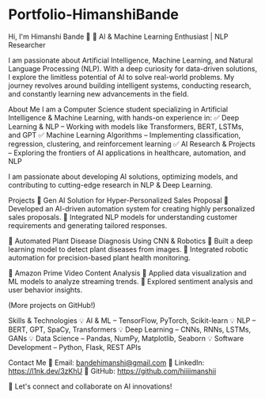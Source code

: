 # Portfolio-HimanshiBande

Hi, I'm Himanshi Bande 👋
🚀 AI & Machine Learning Enthusiast | NLP Researcher

I am passionate about Artificial Intelligence, Machine Learning, and Natural Language Processing (NLP). With a deep curiosity for data-driven solutions, I explore the limitless potential of AI to solve real-world problems. My journey revolves around building intelligent systems, conducting research, and constantly learning new advancements in the field.

About Me
I am a Computer Science student specializing in Artificial Intelligence & Machine Learning, with hands-on experience in:
✅ Deep Learning & NLP – Working with models like Transformers, BERT, LSTMs, and GPT
✅ Machine Learning Algorithms – Implementing classification, regression, clustering, and reinforcement learning
✅ AI Research & Projects – Exploring the frontiers of AI applications in healthcare, automation, and NLP

I am passionate about developing AI solutions, optimizing models, and contributing to cutting-edge research in NLP & Deep Learning.

Projects
📌 Gen AI Solution for Hyper-Personalized Sales Proposal
🔹 Developed an AI-driven automation system for creating highly personalized sales proposals.
🔹 Integrated NLP models for understanding customer requirements and generating tailored responses.

📌 Automated Plant Disease Diagnosis Using CNN & Robotics
🔹 Built a deep learning model to detect plant diseases from images.
🔹 Integrated robotic automation for precision-based plant health monitoring.

📌 Amazon Prime Video Content Analysis
🔹 Applied data visualization and ML models to analyze streaming trends.
🔹 Explored sentiment analysis and user behavior insights.

(More projects on GitHub!)

Skills & Technologies
💡 AI & ML – TensorFlow, PyTorch, Scikit-learn
💡 NLP – BERT, GPT, SpaCy, Transformers
💡 Deep Learning – CNNs, RNNs, LSTMs, GANs
💡 Data Science – Pandas, NumPy, Matplotlib, Seaborn
💡 Software Development – Python, Flask, REST APIs

Contact Me
📩 Email: bandehimanshi@gmail.com
📍 LinkedIn: https://l1nk.dev/3zKhU
📂 GitHub: https://github.com/hiiiimanshii

🚀 Let's connect and collaborate on AI innovations!
